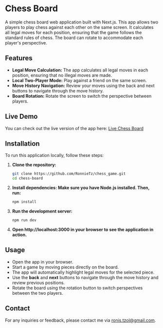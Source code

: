 # Chess Board

A simple chess board web application built with Next.js. This app allows two players to play chess against each other on the same screen. It calculates all legal moves for each position, ensuring that the game follows the standard rules of chess. The board can rotate to accommodate each player's perspective.

## Features

- **Legal Move Calculation:** The app calculates all legal moves in each position, ensuring that no illegal moves are made.
- **Local Two-Player Mode:** Play against a friend on the same screen.
- **Move History Navigation:** Review your moves using the back and next buttons to navigate through the move history.
- **Board Rotation:** Rotate the screen to switch the perspective between players.

## Live Demo

You can check out the live version of the app here: [Live Chess Board](https://chess-game-flax.vercel.app/)

## Installation

To run this application locally, follow these steps:

1. **Clone the repository:**
   ```bash
   git clone https://github.com/RonnieTz/chess_game.git
   cd chess-board

2. **Install dependencies: Make sure you have Node.js installed. Then, run:**

   ````bash
   npm install

3. **Run the development server:**

   ````bash
   npm run dev
4. **Open http://localhost:3000 in your browser to see the application in action.**

## Usage

- Open the app in your browser.
- Start a game by moving pieces directly on the board.
- The app will automatically highlight legal moves for the selected piece.
- Use the **back** and **next** buttons to navigate through the move history and review previous positions.
- Rotate the board using the rotation button to switch perspectives between the two players.

## Contact

For any inquiries or feedback, please contact me via ronis.tzol@gmail.com.









